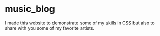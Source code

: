 # music_blog
I made this website to demonstrate some of my skills in CSS but also to share with you some of my favorite artists.
